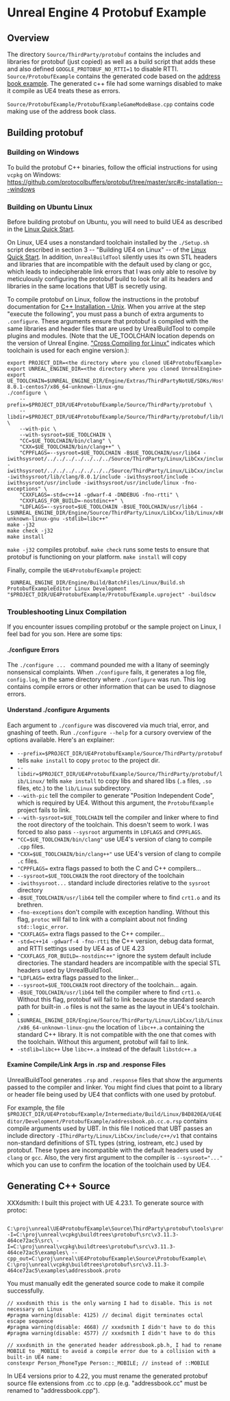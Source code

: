 # Unreal Engine 4 Protobuf Example

## Overview

The directory `Source/ThirdParty/protobuf` contains the includes and libraries for protobuf (just copied) as well as a build script that adds these and also defined `GOOGLE_PROTOBUF_NO_RTTI=1` to disable RTTI. `Source/ProtobufExample` contains the generated code based on the [address book example](https://github.com/protocolbuffers/protobuf/blob/master/examples/addressbook.proto). The generated c++ file had some warnings disabled to make it compile as UE4 treats these as errors. 

`Source/ProtobufExample/ProtobufExampleGameModeBase.cpp` contains code making use of the address book class.

## Building protobuf
### Building on Windows
To build the protobuf C++ binaries, follow the official instructions for using `vcpkg` on Windows: https://github.com/protocolbuffers/protobuf/tree/master/src#c-installation---windows

### Building on Ubuntu Linux
Before building protobuf on Ubuntu, you will need to build UE4 as described in the [Linux Quick Start](https://docs.unrealengine.com/en-US/Platforms/Linux/BeginnerLinuxDeveloper/SettingUpAnUnrealWorkflow/index.html).

On Linux, UE4 uses a nonstandard toolchain installed by the `./Setup.sh` script described in section 3 -- "Building UE4 on Linux" -- of the [Linux Quick Start](https://docs.unrealengine.com/en-US/Platforms/Linux/BeginnerLinuxDeveloper/SettingUpAnUnrealWorkflow/index.html). In addition, `UnrealBuildTool` silently uses its own STL headers and libraries that are incompatible with the default used by clang or gcc, which leads to indecipherable link errors that I was only able to resolve by meticulously configuring the protobuf build to look for all its headers and libraries in the same locations that UBT is secretly using.

To compile protobuf on Linux, follow the instructions in the protobuf documentation for [C++ Installation - Unix](https://github.com/protocolbuffers/protobuf/tree/master/src#c-installation---unix). When you arrive at the step "execute the following", you must pass a bunch of extra arguments to `.configure`. These arguments ensure that protobuf is compiled with the same libraries and header files that are used by UrealBuildTool to compile plugins and modules. (Note that the UE_TOOLCHAIN location depends on the version of Unreal Engine. ["Cross Compiling for Linux"](https://docs.unrealengine.com/en-US/Platforms/Linux/GettingStarted/index.html) indicates which toolchain is used for each engine version.):
```
export PROJECT_DIR=<the directory where you cloned UE4ProtobufExample>
export UNREAL_ENGINE_DIR=<the directory where you cloned UnrealEngine>
export UE_TOOLCHAIN=$UNREAL_ENGINE_DIR/Engine/Extras/ThirdPartyNotUE/SDKs/HostLinux/Linux_x64/v15_clang-8.0.1-centos7/x86_64-unknown-linux-gnu
./configure \
    --prefix=$PROJECT_DIR/UE4ProtobufExample/Source/ThirdParty/protobuf \
    --libdir=$PROJECT_DIR/UE4ProtobufExample/Source/ThirdParty/protobuf/lib/Linux/ \
    --with-pic \
    --with-sysroot=$UE_TOOLCHAIN \
    "CC=$UE_TOOLCHAIN/bin/clang" \
    "CXX=$UE_TOOLCHAIN/bin/clang++" \
    "CPPFLAGS=--sysroot=$UE_TOOLCHAIN -B$UE_TOOLCHAIN/usr/lib64 -iwithsysroot/../../../../../../../Source/ThirdParty/Linux/LibCxx/include -iwithsysroot/../../../../../../../Source/ThirdParty/Linux/LibCxx/include/c++/v1 -iwithsysroot/lib/clang/8.0.1/include -iwithsysroot/include -iwithsysroot/usr/include -iwithsysroot/usr/include/linux -fno-exceptions" \
    "CXXFLAGS=-std=c++14 -gdwarf-4 -DNDEBUG -fno-rtti" \
    "CXXFLAGS_FOR_BUILD=-nostdinc++" \
    "LDFLAGS=--sysroot=$UE_TOOLCHAIN -B$UE_TOOLCHAIN/usr/lib64 -L$UNREAL_ENGINE_DIR/Engine/Source/ThirdParty/Linux/LibCxx/lib/Linux/x86_64-unknown-linux-gnu -stdlib=libc++"
make -j32
make check -j32
make install
```

`make -j32` compiles protobuf. `make check` runs some tests to ensure that protobuf is functioning on your platform. `make install` will copy 

Finally, compile the `UE4ProtobufExample` project:
```
 $UNREAL_ENGINE_DIR/Engine/Build/BatchFiles/Linux/Build.sh ProtobufExampleEditor Linux Development "$PROJECT_DIR/UE4ProtobufExample/ProtobufExample.uproject" -buildscw
```

### Troubleshooting Linux Compilation
If you encounter issues compiling protobuf or the sample project on Linux, I feel bad for you son. Here are some tips:

#### ./configure Errors
The `./configure ... ` command pounded me with a litany of seemingly nonsensical complaints. When `./configure` fails, it generates a log file, `config.log`, in the same directory where `./configure` was run. This log contains compile errors or other information that can be used to diagnose errors.

#### Understand ./configure Arguments
Each argument to `./configure` was discovered via much trial, error, and gnashing of teeth. Run `./configure --help` for a cursory overview of the options available. Here's an explainer:
* `--prefix=$PROJECT_DIR/UE4ProtobufExample/Source/ThirdParty/protobuf` tells `make install` to copy `protoc` to the project dir.
* `--libdir=$PROJECT_DIR/UE4ProtobufExample/Source/ThirdParty/protobuf/lib/Linux/` tells `make install` to copy libs and shared libs (`.a` files, `.so` files, etc.) to the `lib/Linux` subdirectory.
* `--with-pic` tell the compiler to generate "Position Independent Code", which is required by UE4. Without this argument, the `ProtobufExample` project fails to link.
* `--with-sysroot=$UE_TOOLCHAIN` tell the compiler and linker where to find the root directory of the toolchain. This doesn't seem to work. I was forced to also pass `--sysroot` arguments in `LDFLAGS` and `CPPFLAGS`.
* `"CC=$UE_TOOLCHAIN/bin/clang"` use UE4's version of clang to compile `.cpp` files. 
* `"CXX=$UE_TOOLCHAIN/bin/clang++"` use UE4's version of clang to compile `.c` files. 
* `"CPPFLAGS=` extra flags passed to both the C and  C++ compilers...
* `--sysroot=$UE_TOOLCHAIN` the root directory of the toolchain
* `-iwithsysroot...` standard include directories relative to the `sysroot` directory
* `-B$UE_TOOLCHAIN/usr/lib64` tell the compiler where to find `crt1.o` and its brethren. 
* `-fno-exceptions` don't compile with exception handling. Without this flag, `protoc` will fail to link with a complaint about not finding `std::logic_error`.
* `"CXXFLAGS=` extra flags passed to the C++ compiler...
* `-std=c++14 -gdwarf-4 -fno-rtti` the C++ version, debug data format, and RTTI settings used by UE4 as of UE 4.23
* `"CXXFLAGS_FOR_BUILD=-nostdinc++"` ignore the system default include directories. The standard headers are incompatible with the special STL headers used by UnrealBuildTool.
* `"LDFLAGS=` extra flags passed to the linker...
* `--sysroot=$UE_TOOLCHAIN` root directory of the toolchain... again.
* `-B$UE_TOOLCHAIN/usr/lib64` tell the compiler where to find `crt1.o`. Without this flag, protobuf will fail to link because the standard search path for built-in `.o` files is not the same as the layout in UE4's toolchain.
* `-L$UNREAL_ENGINE_DIR/Engine/Source/ThirdParty/Linux/LibCxx/lib/Linux/x86_64-unknown-linux-gnu` the location of `libc++.a` containing the standard C++ library. It is not compatible with the one that comes with the toolchain. Without this argument, protobuf will fail to link.
* `-stdlib=libc++` Use `libc++.a` instead of the default `libstdc++.a`

#### Examine Compile/Link Args in .rsp and .response Files
UnrealBuildTool generates `.rsp` and `.response` files that show the arguments passed to the compiler and linker. You might find clues that point to a library or header file being used by UE4 that conflicts with one used by protobuf. 

For example, the file `$PROJECT_DIR/UE4ProtobufExample/Intermediate/Build/Linux/B4D820EA/UE4Editor/Development/ProtobufExample/addressbook.pb.cc.o.rsp` contains compile arguments used by UBT. In this file I noticed that UBT passes an include directory `-IThirdParty/Linux/LibCxx/include/c++/v1` that contains non-standard definitions of STL types (string, iostream, etc.) used by protobuf. These types are incompatible with the default headers used by `clang` or `gcc`. Also, the very first argument to the compiler is `--sysroot="..."` which you can use to confirm the location of the toolchain used by UE4.


## Generating C++ Source
XXXdsmith: I built this project with UE 4.23.1. To generate source with protoc:
```
 C:\proj\unreal\UE4ProtobufExample\Source\ThirdParty\protobuf\tools\protobuf\protoc.exe -I=C:\proj\unreal\vcpkg\buildtrees\protobuf\src\v3.11.3-464ce72ac5\src\ -I=C:\proj\unreal\vcpkg\buildtrees\protobuf\src\v3.11.3-464ce72ac5\examples\ --cpp_out=C:\proj\unreal\UE4ProtobufExample\Source\ProtobufExample\ C:\proj\unreal\vcpkg\buildtrees\protobuf\src\v3.11.3-464ce72ac5\examples\addressbook.proto
```

You must manually edit the generated source code to make it compile successfully.
```
// xxxdsmith this is the only warning I had to disable. This is not necessary on Linux
#pragma warning(disable: 4125) // decimal digit terminates octal escape sequence
#pragma warning(disable: 4668) // xxxdsmith I didn't have to do this
#pragma warning(disable: 4577) // xxxdsmith I didn't have to do this

// xxxdsmith in the generated header addressbook.pb.h, I had to rename MOBILE to _MOBILE to avoid a compile error due to a collision with a built-in UE4 name:
constexpr Person_PhoneType Person::_MOBILE; // instead of ::MOBILE
```
In UE4 versions prior to 4.22, you must rename the generated protobuf source file extensions from .cc to .cpp (e.g. "addressbook.cc" must be renamed to "addressbook.cpp").

